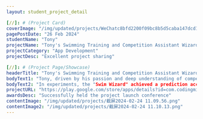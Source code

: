 ```yaml
---
layout: student_project_detail

[//]: # (Project Card)
coverImage: "/img/updated/projects/WeChatc8bfd2200f09bc8b5d5caba147dcd16d.jpg"
pagePostDate: "26 Feb 2024"
studentName: "Tony"
projectName: "Tony's Swimming Training and Competition Assistant Wizard"
projectCategory: "App Development"
projectDesc: "Excellent project sharing"

[//]: # (Project Page/Showcase)
headerTitle: "Tony's Swimming Training and Competition Assistant Wizard"
bodyText1: "Tony, driven by his passion and deep understanding of competitive swimming, created an app called "Swim Wizard," aimed at optimizing training and competitive performance through machine learning and big data analysis. Turning his hobby into a startup, he made professional-level expertise accessible to all swimming enthusiasts!"
bodyText2: "In experiments, the "Swim Wizard" achieved a prediction accuracy rate of up to 95%, a feat that not only demonstrates Tony's mastery of technology but also injects new vitality into the field of sports data analysis."
projectURL: "https://play.google.com/store/apps/details?id=com.codingminds.swimwizard"
awardsDesc: "Successfully held the project launch conference"
contentImage: "/img/updated/projects/截屏2024-02-24 11.09.56.png"
contentImage2: "/img/updated/projects/截屏2024-02-24 11.10.13.png"
---
```


